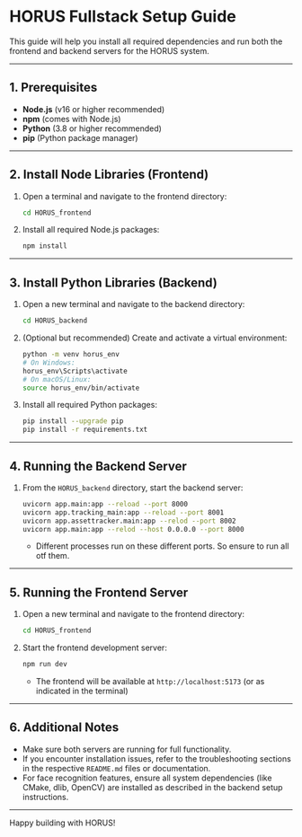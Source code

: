 # HORUS Fullstack Setup Guide

This guide will help you install all required dependencies and run both the frontend and backend servers for the HORUS system.

---

## 1. Prerequisites
- **Node.js** (v16 or higher recommended)
- **npm** (comes with Node.js)
- **Python** (3.8 or higher recommended)
- **pip** (Python package manager)

---

## 2. Install Node Libraries (Frontend)

1. Open a terminal and navigate to the frontend directory:
   ```bash
   cd HORUS_frontend
   ```
2. Install all required Node.js packages:
   ```bash
   npm install
   ```

---

## 3. Install Python Libraries (Backend)

1. Open a new terminal and navigate to the backend directory:
   ```bash
   cd HORUS_backend
   ```
2. (Optional but recommended) Create and activate a virtual environment:
   ```bash
   python -m venv horus_env
   # On Windows:
   horus_env\Scripts\activate
   # On macOS/Linux:
   source horus_env/bin/activate
   ```
3. Install all required Python packages:
   ```bash
   pip install --upgrade pip
   pip install -r requirements.txt
   ```

---

## 4. Running the Backend Server

1. From the `HORUS_backend` directory, start the backend server:
   ```bash
   uvicorn app.main:app --reload --port 8000
   uvicorn app.tracking_main:app --reload --port 8001
   uvicorn app.assettracker.main:app --relod --port 8002
   uvicorn app.main:app --relod --host 0.0.0.0 --port 8000
   ```
   - Different processes run on these different ports. So ensure to run all otf them.

---

## 5. Running the Frontend Server

1. Open a new terminal and navigate to the frontend directory:
   ```bash
   cd HORUS_frontend
   ```
2. Start the frontend development server:
   ```bash
   npm run dev
   ```
   - The frontend will be available at `http://localhost:5173` (or as indicated in the terminal)

---

## 6. Additional Notes
- Make sure both servers are running for full functionality.
- If you encounter installation issues, refer to the troubleshooting sections in the respective `README.md` files or documentation.
- For face recognition features, ensure all system dependencies (like CMake, dlib, OpenCV) are installed as described in the backend setup instructions.

---

Happy building with HORUS!
